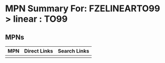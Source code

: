 



# MPN Summary For: FZELINEARTO99 > linear : TO99

## MPNs
  

|MPN|Direct Links|Search Links|
| :--- | :--- | :--- |
||||
